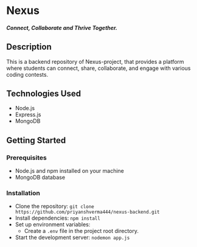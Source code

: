 # Nexus

##### Connect, Collaborate and Thrive Together.

## Description

This is a backend repository of Nexus-project, that provides a platform where students can connect, share, collaborate, and engage with various coding contests.

## Technologies Used

- Node.js
- Express.js
- MongoDB

## Getting Started

### Prerequisites

- Node.js and npm installed on your machine
- MongoDB database

### Installation

- Clone the repository: `git clone https://github.com/priyanshverma444/nexus-backend.git`
- Install dependencies: `npm install`
- Set up environment variables:
  - Create a `.env` file in the project root directory.
  <!-- - Add the required environment variables following the `.env.example` file. -->
- Start the development server: `nodemon app.js`
